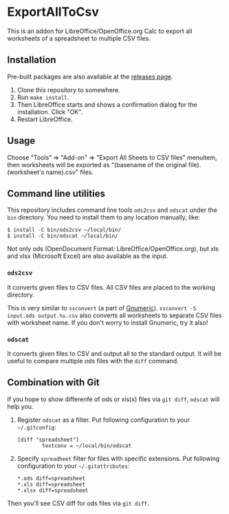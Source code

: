 # ExportAllToCsv

This is an addon for LibreOffice/OpenOffice.org Calc to export all worksheets of a spreadsheet to multiple CSV files.

## Installation

Pre-built packages are also available at the [releases page](https://github.com/clear-code/libreoffice-export-all-to-csv/releases).

 1. Clone this repository to somewhere.
 2. Run `make install`.
 3. Then LibreOffice starts and shows a confirmation dialog for the installation. Click "OK".
 4. Restart LibreOffice.

## Usage

Choose "Tools" => "Add-on" => "Export All Sheets to CSV files" menuitem, then worksheets will be exported as "(basename of the original file).(worksheet's name).csv" files.

## Command line utilities

This repository includes command line tools `ods2csv` and `odscat` under the `bin` directory. You need to install them to any location manually, like:

~~~bash:
$ install -C bin/ods2csv ~/local/bin/
$ install -C bin/odscat ~/local/bin/
~~~

Not only ods (OpenDocument Format: LibreOffice/OpenOffice.org), but xls and xlsx (Microsoft Excel) are also available as the input.

### `ods2csv`

It converts given files to CSV files. All CSV files are placed to the working directory.

This is very similar to `ssconvert` (a part of [Gnumeric](http://www.gnumeric.org/)). `ssconvert -S input.ods output.%s.csv` also converts all worksheets to separate CSV files with worksheet name. If you don't worry to install Gnumeric, try it also!

### `odscat`

It converts given files to CSV and output all to the standard output. It will be useful to compare multiple ods files with the `diff` command.

## Combination with Git

If you hope to show differenfe of ods or xls(x) files via `git diff`, `odscat` will help you.

1. Register `odscat` as a filter. Put following configuration to your `~/.gitconfig`:
   
   ~~~
   [diff "spreadsheet"]
           textconv = ~/local/bin/odscat
   ~~~
   
2. Specify `spreadheet` filter for files with specific extensions. Put following configuration to your `~/.gitattributes`:
   
   ~~~
   *.ods diff=spreadsheet
   *.xls diff=spreadsheet
   *.xlsx diff=spreadsheet
   ~~~

Then you'll see CSV diff for ods files via `git diff`.

